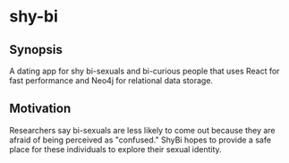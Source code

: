 # shy-bi

## Synopsis

A dating app for shy bi-sexuals and bi-curious people that uses React for fast performance and Neo4j for relational data storage.

## Motivation

Researchers say bi-sexuals are less likely to come out because they are afraid of being perceived as "confused." ShyBi hopes to provide a safe place for these individuals to explore their sexual identity.
